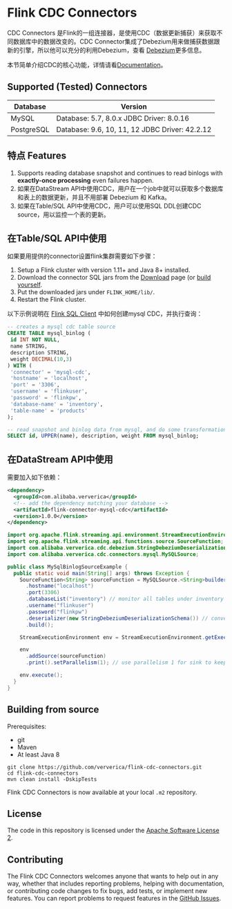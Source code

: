 # Flink CDC Connectors

CDC Connectors 是Flink的一组连接器，是使用CDC（数据更新捕获）来获取不同数据库中的数据改变的。CDC Connector集成了Debezium用来做捕获数据跟新的引擎，所以他可以充分的利用Debezium，查看 [Debezium](https://github.com/debezium/debezium)更多信息。

本节简单介绍CDC的核心功能，详情请看[Documentation](https://github.com/ververica/flink-cdc-connectors/wiki)。

## Supported (Tested) Connectors

| Database   | Version                                        |
| ---------- | ---------------------------------------------- |
| MySQL      | Database: 5.7, 8.0.x JDBC Driver: 8.0.16       |
| PostgreSQL | Database: 9.6, 10, 11, 12 JDBC Driver: 42.2.12 |

## 特点 Features

1. Supports reading database snapshot and continues to read binlogs with **exactly-once processing** even failures happen.
2. 如果在DataStream API中使用CDC，用户在一个job中就可以获取多个数据库和表上的数据更新，并且不用部署 Debezium 和 Kafka。
3. 如果在Table/SQL API中使用CDC，用户可以使用SQL DDL创建CDC source，用以监控一个表的更新。

## 在Table/SQL API中使用

如果要用提供的connector设置flink集群需要如下步骤：

1. Setup a Flink cluster with version 1.11+ and Java 8+ installed.
2. Download the connector SQL jars from the [Download](https://github.com/ververica/flink-cdc-connectors/wiki/Downloads) page (or [build yourself](https://github.com/ververica/flink-cdc-connectors#building-from-source).
3. Put the downloaded jars under `FLINK_HOME/lib/`.
4. Restart the Flink cluster.

以下示例说明在 [Flink SQL Client](https://ci.apache.org/projects/flink/flink-docs-release-1.11/dev/table/sqlClient.html) 中如何创建mysql CDC，并执行查询：

```sql
-- creates a mysql cdc table source
CREATE TABLE mysql_binlog (
 id INT NOT NULL,
 name STRING,
 description STRING,
 weight DECIMAL(10,3)
) WITH (
 'connector' = 'mysql-cdc',
 'hostname' = 'localhost',
 'port' = '3306',
 'username' = 'flinkuser',
 'password' = 'flinkpw',
 'database-name' = 'inventory',
 'table-name' = 'products'
);

-- read snapshot and binlog data from mysql, and do some transformation, and show on the client
SELECT id, UPPER(name), description, weight FROM mysql_binlog;
```

## 在DataStream API中使用

需要加入如下依赖：

```xml
<dependency>
  <groupId>com.alibaba.ververica</groupId>
  <!-- add the dependency matching your database -->
  <artifactId>flink-connector-mysql-cdc</artifactId>
  <version>1.0.0</version>
</dependency>
```



```java
import org.apache.flink.streaming.api.environment.StreamExecutionEnvironment;
import org.apache.flink.streaming.api.functions.source.SourceFunction;
import com.alibaba.ververica.cdc.debezium.StringDebeziumDeserializationSchema;
import com.alibaba.ververica.cdc.connectors.mysql.MySQLSource;

public class MySqlBinlogSourceExample {
  public static void main(String[] args) throws Exception {
    SourceFunction<String> sourceFunction = MySQLSource.<String>builder()
      .hostname("localhost")
      .port(3306)
      .databaseList("inventory") // monitor all tables under inventory database
      .username("flinkuser")
      .password("flinkpw")
      .deserializer(new StringDebeziumDeserializationSchema()) // converts SourceRecord to String
      .build();

    StreamExecutionEnvironment env = StreamExecutionEnvironment.getExecutionEnvironment();

    env
      .addSource(sourceFunction)
      .print().setParallelism(1); // use parallelism 1 for sink to keep message ordering

    env.execute();
  }
}
```

## Building from source

Prerequisites:

- git
- Maven
- At least Java 8

```
git clone https://github.com/ververica/flink-cdc-connectors.git
cd flink-cdc-connectors
mvn clean install -DskipTests
```

Flink CDC Connectors is now available at your local `.m2` repository. 

## License

The code in this repository is licensed under the [Apache Software License 2](https://github.com/ververica/flink-cdc-connectors/blob/master/LICENSE).

## Contributing

The Flink CDC Connectors welcomes anyone that wants to help out in any way, whether that includes reporting problems, helping with documentation, or contributing code changes to fix bugs, add tests, or implement new features. You can report problems to request features in the [GitHub Issues](https://github.com/ververica/flink-cdc-connectors/issues).